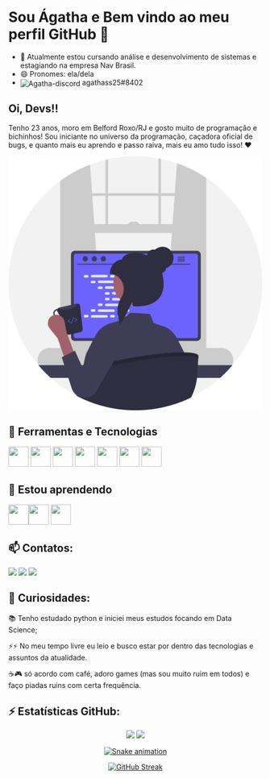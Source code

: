 # Sou Ágatha e Bem vindo ao meu perfil GitHub 👋

- 🔭 Atualmente estou cursando análise e desenvolvimento de sistemas e estagiando na empresa Nav Brasil.
- 😄 Pronomes: ela/dela
- <img align="center" alt="Agatha-discord" height="20" width="20" src="https://img.icons8.com/color/48/000000/discord-logo.png"> agathass25#8402 


## Oi, Devs!!
Tenho 23 anos, moro em Belford Roxo/RJ e gosto muito de programação e bichinhos! Sou iniciante no universo da programação, caçadora oficial de bugs, e quanto mais eu aprendo e passo raiva, mais eu amo tudo isso! ❤

<div align="center">
  <img  align="center" src="undraw_programmer_re_owql.svg"/>
</div>

## 🔭 Ferramentas e Tecnologias
<img src="https://cdn.jsdelivr.net/gh/devicons/devicon/icons/java/java-original.svg" width="40" height="40"/> <img src="https://cdn.jsdelivr.net/gh/devicons/devicon/icons/css3/css3-original-wordmark.svg" width="40" height="40" /> <img src="https://cdn.jsdelivr.net/gh/devicons/devicon/icons/c/c-plain.svg"  width="40" height="40" /> <img src="https://cdn.jsdelivr.net/gh/devicons/devicon/icons/html5/html5-original-wordmark.svg" width="40" height="40"/> <img src="https://cdn.jsdelivr.net/gh/devicons/devicon/icons/php/php-original.svg"  width="40" height="40"/> <img src="https://cdn.jsdelivr.net/gh/devicons/devicon/icons/mysql/mysql-original-wordmark.svg" width="40" height="40" /> <img src="https://cdn.jsdelivr.net/gh/devicons/devicon/icons/javascript/javascript-original.svg" width="40" height="40"/>

## 🌱 Estou aprendendo

<img src="https://cdn.jsdelivr.net/gh/devicons/devicon/icons/git/git-original.svg" width="40" height="40"/><img src="https://cdn.jsdelivr.net/gh/devicons/devicon/icons/python/python-original.svg" width="40" height="40"/> <img src="https://cdn.jsdelivr.net/gh/devicons/devicon/icons/github/github-original.svg" width="40" height="40"/>

## 📫 Contatos:

<a href="https://instagram.com/agathass25" target="_blank"><img src="https://img.shields.io/badge/-Instagram-%23E4405F?style=for-the-badge&logo=instagram&logoColor=white" target="_blank"></a>  <a href = "mailto:contato@agathacristinaf2014@gmail.com"><img src="https://img.shields.io/badge/Gmail-D14836?style=for-the-badge&logo=gmail&logoColor=white" target="_blank"></a>   <a href="https://github.com/agatha066/agatha066/blob/main/resume-PT.pdf" target="_blank">
    <img src="https://img.shields.io/badge/-Currículo PT-grey?logo=BookStack&logoColor=white&style=for-the-badge" target="_blank">
  </a> 

## 🤔 Curiosidades:
📚 Tenho estudado python e iniciei meus estudos focando em Data Science;

⚡⚡ No meu tempo livre eu leio e busco estar por dentro das tecnologias e assuntos da atualidade.

☕🎮 só acordo com café, adoro games (mas sou muito ruim em todos) e faço piadas ruins com certa frequência.

## ⚡ Estatísticas GitHub:

<div  align="center">

<img height="180em" src="https://github-readme-stats.vercel.app/api?username=Agatha066&show_icons=true&theme=dracula&include_all_commits=true&count_private=true"/>
<a href="https://github.com/Agatha066">
<img height="180em" src="https://github-readme-stats.vercel.app/api/top-langs/?username=Agatha066&layout=compact&langs_count=7&theme=dracula"/>

![Snake animation](https://github.com/agatha066/agatha066/blob/output/github-contribution-grid-snake.svg)
  
[![GitHub Streak](https://streak-stats.demolab.com?user=Agatha066)](https://git.io/streak-stats)
